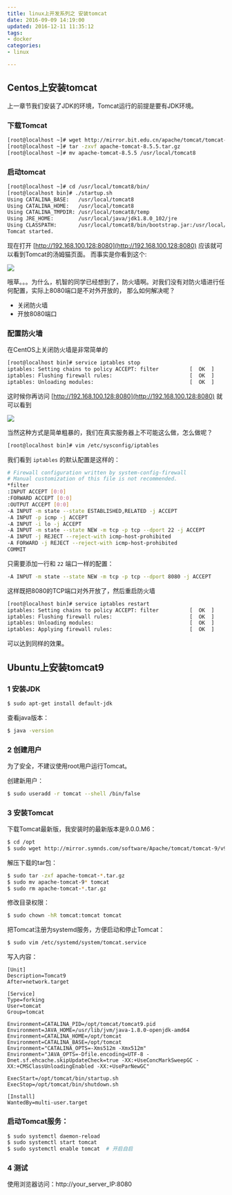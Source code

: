 ```yaml
---
title: linux上开发系列之 安装tomcat
date: 2016-09-09 14:19:00
updated: 2016-12-11 11:35:12
tags: 
- docker
categories: 
- linux

---
```

## Centos上安装tomcat

上一章节我们安装了JDK的环境，Tomcat运行的前提是要有JDK环境。

### 下载Tomcat

```bash
[root@localhost ~]# wget http://mirror.bit.edu.cn/apache/tomcat/tomcat-8/v8.5.5/bin/apache-tomcat-8.5.5.tar.gz
[root@localhost ~]# tar -zxvf apache-tomcat-8.5.5.tar.gz
[root@localhost ~]# mv apache-tomcat-8.5.5 /usr/local/tomcat8
```

### 启动tomcat


<!--more-->


```bash
[root@localhost ~]# cd /usr/local/tomcat8/bin/
[root@localhost bin]# ./startup.sh 
Using CATALINA_BASE:   /usr/local/tomcat8
Using CATALINA_HOME:   /usr/local/tomcat8
Using CATALINA_TMPDIR: /usr/local/tomcat8/temp
Using JRE_HOME:        /usr/local/java/jdk1.8.0_102/jre
Using CLASSPATH:       /usr/local/tomcat8/bin/bootstrap.jar:/usr/local/tomcat8/bin/tomcat-juli.jar
Tomcat started.
```

现在打开 [http://192.168.100.128:8080](http://192.168.100.128:8080) 应该就可以看到Tomcat的汤姆猫页面。
而事实是你看到这个:

![](https://ooo.0o0.ooo/2016/09/09/57d23ea8c353e.png)

哦草。。。为什么，机智的同学已经想到了，防火墙啊。对我们没有对防火墙进行任何配置，实际上8080端口是不对外开放的，
那么如何解决呢？

- 关闭防火墙
- 开放8080端口

### 配置防火墙

在CentOS上关闭防火墙是非常简单的

```bash
[root@localhost bin]# service iptables stop
iptables: Setting chains to policy ACCEPT: filter          [  OK  ]
iptables: Flushing firewall rules:                         [  OK  ]
iptables: Unloading modules:                               [  OK  ]
```

这时候你再访问 [http://192.168.100.128:8080](http://192.168.100.128:8080) 就可以看到

![](https://ooo.0o0.ooo/2016/09/09/57d23f752bfce.png)

当然这种方式是简单粗暴的，我们在真实服务器上不可能这么做，怎么做呢？

```bash
[root@localhost bin]# vim /etc/sysconfig/iptables
```

我们看到 `iptables` 的默认配置是这样的：

```bash
# Firewall configuration written by system-config-firewall
# Manual customization of this file is not recommended.
*filter
:INPUT ACCEPT [0:0]
:FORWARD ACCEPT [0:0]
:OUTPUT ACCEPT [0:0]
-A INPUT -m state --state ESTABLISHED,RELATED -j ACCEPT
-A INPUT -p icmp -j ACCEPT
-A INPUT -i lo -j ACCEPT
-A INPUT -m state --state NEW -m tcp -p tcp --dport 22 -j ACCEPT
-A INPUT -j REJECT --reject-with icmp-host-prohibited
-A FORWARD -j REJECT --reject-with icmp-host-prohibited
COMMIT
```

只需要添加一行和 `22` 端口一样的配置：

```bash
-A INPUT -m state --state NEW -m tcp -p tcp --dport 8080 -j ACCEPT
```

这样既把8080的TCP端口对外开放了，然后重启防火墙

```bash
[root@localhost bin]# service iptables restart
iptables: Setting chains to policy ACCEPT: filter          [  OK  ]
iptables: Flushing firewall rules:                         [  OK  ]
iptables: Unloading modules:                               [  OK  ]
iptables: Applying firewall rules:                         [  OK  ]
```

可以达到同样的效果。

## Ubuntu上安装tomcat9

### 1 安装JDK
```bash
$ sudo apt-get install default-jdk
```
查看java版本：

```bash
$ java -version
```

### 2 创建用户

为了安全，不建议使用root用户运行Tomcat。

创建新用户：

```bash
$ sudo useradd -r tomcat --shell /bin/false
```
### 3 安装Tomcat

下载Tomcat最新版，我安装时的最新版本是9.0.0.M6：

```bash
$ cd /opt
$ sudo wget http://mirror.symnds.com/software/Apache/tomcat/tomcat-9/v9.0.0.M9/bin/apache-tomcat-9.0.0.M9.tar.gz
```
解压下载的tar包：

```bash
$ sudo tar -zxf apache-tomcat-*.tar.gz
$ sudo mv apache-tomcat-9* tomcat
$ sudo rm apache-tomcat-*.tar.gz
```
修改目录权限：

```bash
$ sudo chown -hR tomcat:tomcat tomcat
```
把Tomcat注册为systemd服务，方便启动和停止Tomcat：

```bash
$ sudo vim /etc/systemd/system/tomcat.service
```
写入内容：

```
[Unit]
Description=Tomcat9
After=network.target

[Service]
Type=forking
User=tomcat
Group=tomcat

Environment=CATALINA_PID=/opt/tomcat/tomcat9.pid
Environment=JAVA_HOME=/usr/lib/jvm/java-1.8.0-openjdk-amd64
Environment=CATALINA_HOME=/opt/tomcat
Environment=CATALINA_BASE=/opt/tomcat
Environment="CATALINA_OPTS=-Xms512m -Xmx512m"
Environment="JAVA_OPTS=-Dfile.encoding=UTF-8 -Dnet.sf.ehcache.skipUpdateCheck=true -XX:+UseConcMarkSweepGC -XX:+CMSClassUnloadingEnabled -XX:+UseParNewGC"

ExecStart=/opt/tomcat/bin/startup.sh
ExecStop=/opt/tomcat/bin/shutdown.sh

[Install]
WantedBy=multi-user.target
```

### 启动Tomcat服务：

```bash
$ sudo systemctl daemon-reload
$ sudo systemctl start tomcat
$ sudo systemctl enable tomcat  # 开启自启
```
### 4 测试

使用浏览器访问：http://your_server_IP:8080